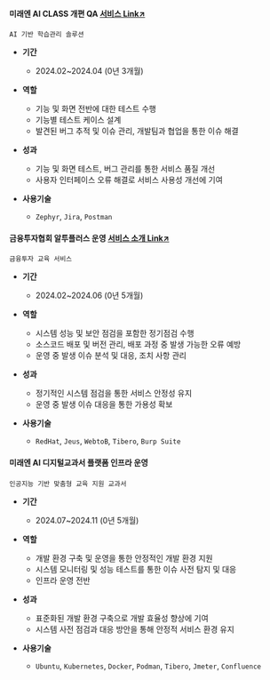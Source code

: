 #### 미래엔 AI CLASS 개편 QA [서비스 Link↗](https://aiclass.m-teacher.co.kr/)
`AI 기반 학습관리 솔루션`
  
- **기간**
  - 2024.02~2024.04 (0년 3개월) 

- **역할**
  - 기능 및 화면 전반에 대한 테스트 수행 
  - 기능별 테스트 케이스 설계
  - 발견된 버그 추적 및 이슈 관리, 개발팀과 협업을 통한 이슈 해결

- **성과**
  - 기능 및 화면 테스트, 버그 관리를 통한 서비스 품질 개선
  - 사용자 인터페이스 오류 해결로 서비스 사용성 개선에 기여

- **사용기술**
  - `Zephyr`, `Jira`, `Postman`

 
#### 금융투자협회 알투플러스 운영 [서비스 소개 Link↗](https://drive.google.com/file/d/1oAs1xYucRvMdSbHEnj96sgJKv0x6Jwa3/view)
`금융투자 교육 서비스`
  
- **기간**
  - 2024.02~2024.06 (0년 5개월) 

- **역할**
  - 시스템 성능 및 보안 점검을 포함한 정기점검 수행
  - 소스코드 배포 및 버전 관리, 배포 과정 중 발생 가능한 오류 예방
  - 운영 중 발생 이슈 분석 및 대응, 조치 사항 관리

- **성과**
  - 정기적인 시스템 점검을 통한 서비스 안정성 유지 
  - 운영 중 발생 이슈 대응을 통한 가용성 확보 

- **사용기술**
  - `RedHat`, `Jeus`, `WebtoB`, `Tibero`, `Burp Suite`

 
#### 미래엔 AI 디지털교과서 플랫폼 인프라 운영 
`인공지능 기반 맞춤형 교육 지원 교과서`
  
- **기간**
  - 2024.07~2024.11 (0년 5개월) 

- **역할**
  - 개발 환경 구축 및 운영을 통한 안정적인 개발 환경 지원 
  - 시스템 모니터링 및 성능 테스트를 통한 이슈 사전 탐지 및 대응
  - 인프라 운영 전반 

- **성과**
  - 표준화된 개발 환경 구축으로 개발 효율성 향상에 기여
  - 시스템 사전 점검과 대응 방안을 통해 안정적 서비스 환경 유지 

- **사용기술**
  - `Ubuntu`, `Kubernetes`, `Docker`, `Podman`, `Tibero`, `Jmeter`, `Confluence`
